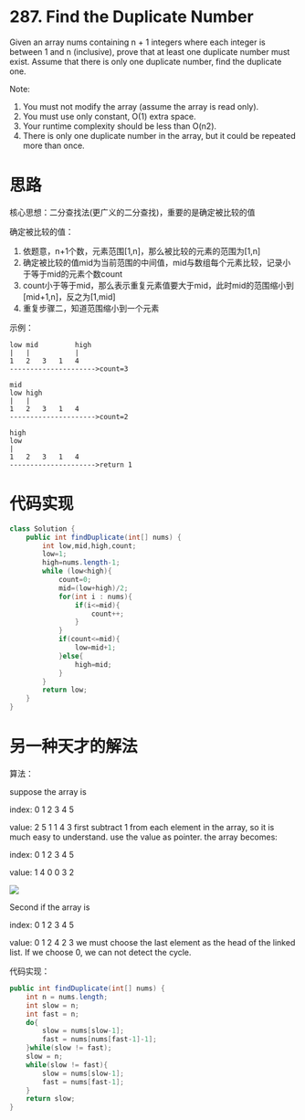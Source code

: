 ﻿# 287. Find the Duplicate Number

Given an array nums containing n + 1 integers where each integer is between 1 and n (inclusive), prove that at least one duplicate number must exist. Assume that there is only one duplicate number, find the duplicate one.

Note:

1. You must not modify the array (assume the array is read only).
2. You must use only constant, O(1) extra space.
3. Your runtime complexity should be less than O(n2).
4. There is only one duplicate number in the array, but it could be repeated more than once.

# 思路

核心思想：二分查找法(更广义的二分查找)，重要的是确定被比较的值

确定被比较的值：

 1. 依题意，n+1个数，元素范围[1,n]，那么被比较的元素的范围为[1,n]
 2. 确定被比较的值mid为当前范围的中间值，mid与数组每个元素比较，记录小于等于mid的元素个数count
 3. count小于等于mid，那么表示重复元素值要大于mid，此时mid的范围缩小到[mid+1,n]，反之为[1,mid]
 4. 重复步骤二，知道范围缩小到一个元素

示例：

```
low mid         high
|   |           |
1   2   3   1   4
--------------------->count=3

mid
low high           
|   |           
1   2   3   1   4
--------------------->count=2

high
low 
|              
1   2   3   1   4
--------------------->return 1
```

# 代码实现

```java
class Solution {
    public int findDuplicate(int[] nums) {
        int low,mid,high,count;
        low=1;
        high=nums.length-1;
        while (low<high){
            count=0;
            mid=(low+high)/2;
            for(int i : nums){
                if(i<=mid){
                    count++;
                }
            }
            if(count<=mid){
                low=mid+1;
            }else{
                high=mid;
            }
        }
        return low;
    }
}
```

# 另一种天才的解法

算法：

suppose the array is

index: 0 1 2 3 4 5

value: 2 5 1 1 4 3
first subtract 1 from each element in the array, so it is much easy to understand.
use the value as pointer. the array becomes:

index: 0 1 2 3 4 5

value: 1 4 0 0 3 2

![](https://www.github.com/wslaimin/blog/raw/master/pics/287_find_the_Duplicate_Number.png)

Second if the array is

index: 0 1 2 3 4 5

value: 0 1 2 4 2 3
we must choose the last element as the head of the linked list. If we choose 0, we can not detect the cycle.

代码实现：

```java
public int findDuplicate(int[] nums) {
    int n = nums.length;
    int slow = n;
    int fast = n;
    do{
        slow = nums[slow-1];
        fast = nums[nums[fast-1]-1];
    }while(slow != fast);
    slow = n;
    while(slow != fast){
        slow = nums[slow-1];
        fast = nums[fast-1];
    }
    return slow;
}
```